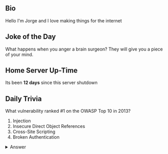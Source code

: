 ## Bio

Hello I'm Jorge and I love making things for the internet

## Joke of the Day

What happens when you anger a brain surgeon? They will give you a piece of your mind.

## Home Server Up-Time

Its been **12 days** since this server shutdown


## Daily Trivia

What vulnerability ranked #1 on the OWASP Top 10 in 2013?
 1. Injection 
 2. Insecure Direct Object References
 3. Cross-Site Scripting
 4. Broken Authentication

<details>
  <summary>Answer</summary>
  Injection 
</details>
